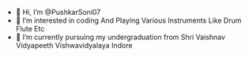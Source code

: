 - 👋 Hi, I’m @PushkarSoni07
- 👀 I’m interested in coding And Playing Various Instruments Like Drum Flute Etc
- 🌱 I’m currently pursuing my  undergraduation from Shri Vaishnav Vidyapeeth Vishwavidyalaya Indore


<!---
PushkarSoni07/PushkarSoni07 is a ✨ special ✨ repository because its `README.md` (this file) appears on your GitHub profile.
You can click the Preview link to take a look at your changes.
--->
